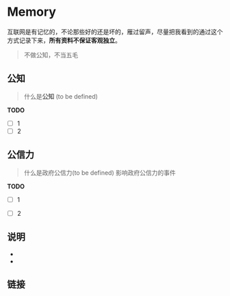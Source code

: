 # Memory

互联网是有记忆的，不论那些好的还是坏的，雁过留声，尽量把我看到的通过这个方式记录下来，**所有资料不保证客观独立**。
> 不做公知，不当五毛
## 公知

> 什么是**公知** (to be defined)
 
**TODO**
- [ ] 1  
- [ ] 2

## 公信力

> 什么是政府公信力(to be defined)
> 影响政府公信力的事件 


**TODO**

 - [ ] 1
 - [ ] 2


## 说明
-
 
-
 
## 链接
